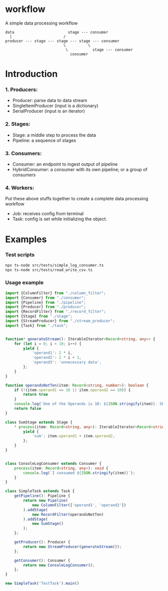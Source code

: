 # workflow
A simple data processing workflow

```diagram
data                        stage --- consumer
  |                       /
producer --- stage --- stage --- stage --- consumer
                          \          \
                           \           stage --- consumer
                             consumer
```
# Introduction
### 1. Producers:
- Producer: parse data to data stream
- SingleItemProducer (input is a dictionary)
- SerialProducer (input is an iterator)
### 2. Stages:
- Stage: a middle step to process the data
- Pipeline: a sequence of stages
### 3. Consumers:
- Consumer: an endpoint to ingest output of pipeline
- HybridConsumer: a consumer with its own pipeline; or a group of consumers
### 4. Workers:
Put these above stuffs together to create a complete data processing workflow
- Job: receives config from terminal
- Task: config is set while initializing the object.
# Examples
### Test scripts
```bash
npx ts-node src/tests/simple_log_consumer.ts
npx ts-node src/tests/read_write_csv.ts
```

### Usage example

```typescript
import {ColumnFilter} from "./column_filter";
import {Consumer} from "./consumer";
import {Pipeline} from "./pipeline";
import {Producer} from "./producer";
import {RecordFilter} from "./record_filter";
import {Stage} from "./stage";
import {StreamProducer} from "./stream_producer";
import {Task} from "./task";


function* generateStream(): IterableIterator<Record<string, any>> {
    for (let i = 0; i < 10; i++) {
        yield {
            'operand1': 2 * i,
            'operand2': 2 * i + 1,
            'operand3': 'unnecessary data',
        };
    }
}

function operandsNotTen(item: Record<string, number>): boolean {
    if (!(item.operand1 == 10 || item.operand2 == 10)) {
        return true
    }
    console.log(`One of the Operands is 10: ${JSON.stringify(item)}. Skip this record.`)
    return false
}

class SumStage extends Stage {
    * process(item: Record<string, any>): IterableIterator<Record<string, any>> {
        yield {
            'sum': item.operand1 + item.operand2,
        };
    }
}


class ConsoleLogConsumer extends Consumer {
    process(item: Record<string, any>): void {
        console.log(`I consumed ${JSON.stringify(item)}`);
    }
}

class SimpleTask extends Task {
    getPipeline(): Pipeline {
        return new Pipeline(
            new ColumnFilter(['operand1', 'operand2'])
        ).addStage(
            new RecordFilter(operandsNotTen)
        ).addStage(
            new SumStage()
        );
    };

    getProducer(): Producer {
        return new StreamProducer(generateStream());
    };

    getConsumer(): Consumer {
        return new ConsoleLogConsumer();
    };
}

new SimpleTask('TestTask').main()
```
